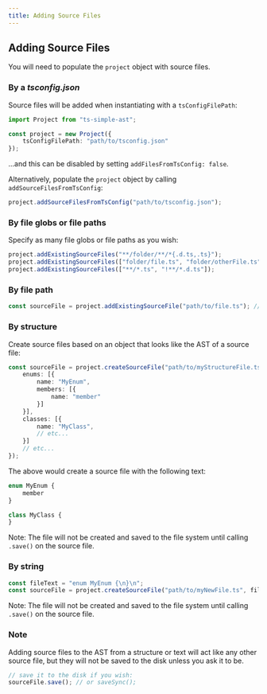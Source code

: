 ```yaml
---
title: Adding Source Files
---
```


## Adding Source Files

You will need to populate the `project` object with source files.

### By a *tsconfig.json*

Source files will be added when instantiating with a `tsConfigFilePath`:

```ts
import Project from "ts-simple-ast";

const project = new Project({
    tsConfigFilePath: "path/to/tsconfig.json"
});
```

...and this can be disabled by setting `addFilesFromTsConfig: false`.

Alternatively, populate the `project` object by calling `addSourceFilesFromTsConfig`:

```ts
project.addSourceFilesFromTsConfig("path/to/tsconfig.json");
```

### By file globs or file paths

Specify as many file globs or file paths as you wish:

```ts
project.addExistingSourceFiles("**/folder/**/*{.d.ts,.ts}");
project.addExistingSourceFiles(["folder/file.ts", "folder/otherFile.ts"]);
project.addExistingSourceFiles(["**/*.ts", "!**/*.d.ts"]);
```

### By file path

```ts
const sourceFile = project.addExistingSourceFile("path/to/file.ts"); // or addSourceFileIfExists
```

### By structure

Create source files based on an object that looks like the AST of a source file:

```ts
const sourceFile = project.createSourceFile("path/to/myStructureFile.ts", {
    enums: [{
        name: "MyEnum",
        members: [{
            name: "member"
        }]
    }],
    classes: [{
        name: "MyClass",
        // etc...
    }]
    // etc...
});
```

The above would create a source file with the following text:

```ts
enum MyEnum {
    member
}

class MyClass {
}
```

Note: The file will not be created and saved to the file system until calling `.save()` on the source file.

### By string

```ts
const fileText = "enum MyEnum {\n}\n";
const sourceFile = project.createSourceFile("path/to/myNewFile.ts", fileText);
```

Note: The file will not be created and saved to the file system until calling `.save()` on the source file.

### Note

Adding source files to the AST from a structure or text will act like any other source file, but they will not be saved to the disk unless you ask it to be.

```ts
// save it to the disk if you wish:
sourceFile.save(); // or saveSync();
```
